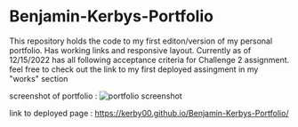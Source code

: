 # Benjamin-Kerbys-Portfolio
This repository holds the code to my first editon/version of my personal portfolio. Has working links and responsive layout. Currently as of 12/15/2022 has all following acceptance criteria for Challenge 2 assignment. feel free to check out the link to my first deployed assingment in my "works" section


screenshot of portfolio : ![portfolio screenshot](https://user-images.githubusercontent.com/119148777/209035072-94952a95-1725-4af0-b84f-1ad4675a412c.jpg)

link to deployed page : https://kerby00.github.io/Benjamin-Kerbys-Portfolio/
